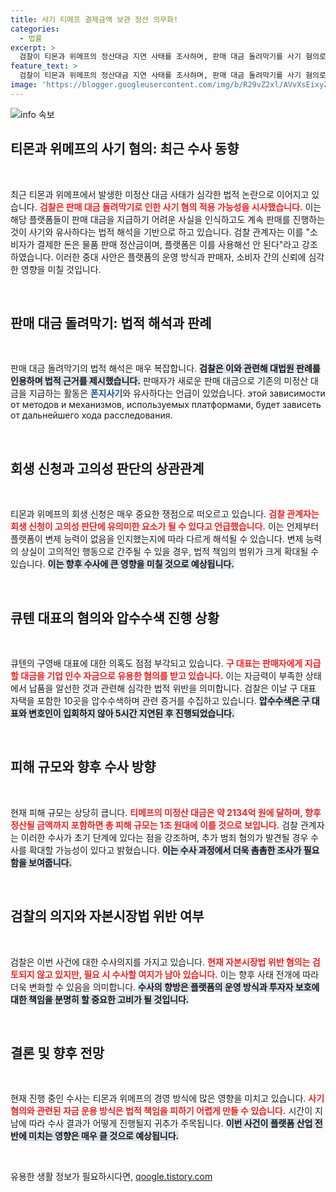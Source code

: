 ```yaml
---
title: 사기 티메프 결제금액 보관 정산 의무화!
categories:
  - 법률
excerpt: >
  검찰이 티몬과 위메프의 정산대금 지연 사태를 조사하며, 판매 대금 돌려막기를 사기 혐의로 판단할 수 있다고 밝혔습니다. 큐텐 구영배 대표는 자금을 유용한 혐의로 압수수색을 받았으며, 피해 규모는 1조 원에 달할 것으로 예상됩니다.
feature_text: >
  검찰이 티몬과 위메프의 정산대금 지연 사태를 조사하며, 판매 대금 돌려막기를 사기 혐의로 판단할 수 있다고 밝혔습니다. 큐텐 구영배 대표는 자금을 유용한 혐의로 압수수색을 받았으며, 피해 규모는 1조 원에 달할 것으로 예상됩니다.
image: 'https://blogger.googleusercontent.com/img/b/R29vZ2xl/AVvXsEixyZcFfHzMRdzZMjFBmAUKJYCLCGyLL1o632UiGVXcaFdKo_bkvkuCioo0uUKlGfBVcT3P84aROyZIXSBEx3Aw5nCQ3pTgDom1WDC4m8eifvWiAmWEEVb4x6G_l8C0QH225ldMjyaFvpxGEBGNO37VmDTDMHGhJPq73UglMfDca1-0aw/s1600/blogspot.png'
---
```


<p><img src="https://blogger.googleusercontent.com/img/b/R29vZ2xl/AVvXsEixyZcFfHzMRdzZMjFBmAUKJYCLCGyLL1o632UiGVXcaFdKo_bkvkuCioo0uUKlGfBVcT3P84aROyZIXSBEx3Aw5nCQ3pTgDom1WDC4m8eifvWiAmWEEVb4x6G_l8C0QH225ldMjyaFvpxGEBGNO37VmDTDMHGhJPq73UglMfDca1-0aw/s1600/blogspot.png" alt="info 속보" /></p>

<h2 data-ke-size="size26">티몬과 위메프의 사기 혐의: 최근 수사 동향</h2>

<p data-ke-size="size16">&nbsp;</p>

<p>최근 티몬과 위메프에서 발생한 미정산 대금 사태가 심각한 법적 논란으로 이어지고 있습니다. <b><span style="color: #ee2323;">검찰은 판매 대금 돌려막기로 인한 사기 혐의 적용 가능성을 시사했습니다.</span></b> 이는 해당 플랫폼들이 판매 대금을 지급하기 어려운 사실을 인식하고도 계속 판매를 진행하는 것이 사기와 유사하다는 법적 해석을 기반으로 하고 있습니다. 검찰 관계자는 이를 "소비자가 결제한 돈은 물품 판매 정산금이며, 플랫폼은 이를 사용해선 안 된다"라고 강조하였습니다. 이러한 중대 사안은 플랫폼의 운영 방식과 판매자, 소비자 간의 신뢰에 심각한 영향을 미칠 것입니다. </p>

<p data-ke-size="size16">&nbsp;</p>

<h2 data-ke-size="size26">판매 대금 돌려막기: 법적 해석과 판례</h2>

<p data-ke-size="size16">&nbsp;</p>

<p>판매 대금 돌려막기의 법적 해석은 매우 복잡합니다. <b><span style="background-color: #21538527;">검찰은 이와 관련해 대법원 판례를 인용하며 법적 근거를 제시했습니다.</span></b> 판매자가 새로운 판매 대금으로 기존의 미정산 대금을 지급하는 활동은 <b><span style="color: #1a5490;">폰지사기</span></b>와 유사하다는 언급이 있었습니다. этой зависимости от методов и механизмов, используемых платформами, будет зависеть от дальнейшего хода расследования.</p>

<p data-ke-size="size16">&nbsp;</p>

<h2 data-ke-size="size26">회생 신청과 고의성 판단의 상관관계</h2>

<p data-ke-size="size16">&nbsp;</p>

<p>티몬과 위메프의 회생 신청은 매우 중요한 쟁점으로 떠오르고 있습니다. <b><span style="color: #ee2323;">검찰 관계자는 회생 신청이 고의성 판단에 유의미한 요소가 될 수 있다고 언급했습니다.</span></b> 이는 언제부터 플랫폼이 변제 능력이 없음을 인지했는지에 따라 다르게 해석될 수 있습니다. 변제 능력의 상실이 고의적인 행동으로 간주될 수 있을 경우, 법적 책임의 범위가 크게 확대될 수 있습니다. <b><span style="background-color: #21538527;">이는 향후 수사에 큰 영향을 미칠 것으로 예상됩니다.</span></b></p>

<p data-ke-size="size16">&nbsp;</p>

<h2 data-ke-size="size26">큐텐 대표의 혐의와 압수수색 진행 상황</h2>

<p data-ke-size="size16">&nbsp;</p>

<p>큐텐의 구영배 대표에 대한 의혹도 점점 부각되고 있습니다. <b><span style="color: #ee2323;">구 대표는 판매자에게 지급할 대금을 기업 인수 자금으로 유용한 혐의를 받고 있습니다.</span></b> 이는 자금력이 부족한 상태에서 납품을 알선한 것과 관련해 심각한 법적 위반을 의미합니다. 검찰은 이날 구 대표 자택을 포함한 10곳을 압수수색하며 관련 증거를 수집하고 있습니다. <b><span style="background-color: #21538527;">압수수색은 구 대표와 변호인이 입회하지 않아 5시간 지연된 후 진행되었습니다.</span></b></p>

<p data-ke-size="size16">&nbsp;</p>

<h2 data-ke-size="size26">피해 규모와 향후 수사 방향</h2>

<p data-ke-size="size16">&nbsp;</p>

<p>현재 피해 규모는 상당히 큽니다. <b><span style="color: #ee2323;">티메프의 미정산 대금은 약 2134억 원에 달하며, 향후 정산될 금액까지 포함하면 총 피해 규모는 1조 원대에 이를 것으로 보입니다.</span></b> 검찰 관계자는 이러한 수사가 초기 단계에 있다는 점을 강조하며, 추가 범죄 혐의가 발견될 경우 수사를 확대할 가능성이 있다고 밝혔습니다. <b><span style="background-color: #21538527;">이는 수사 과정에서 더욱 촘촘한 조사가 필요함을 보여줍니다.</span></b></p>

<p data-ke-size="size16">&nbsp;</p>

<h2 data-ke-size="size26">검찰의 의지와 자본시장법 위반 여부</h2>

<p data-ke-size="size16">&nbsp;</p>

<p>검찰은 이번 사건에 대한 수사의지를 가지고 있습니다. <b><span style="color: #ee2323;">현재 자본시장법 위반 혐의는 검토되지 않고 있지만, 필요 시 수사할 여지가 남아 있습니다.</span></b> 이는 향후 사태 전개에 따라 더욱 변화할 수 있음을 의미합니다. <b><span style="background-color: #21538527;">수사의 향방은 플랫폼의 운영 방식과 투자자 보호에 대한 책임을 분명히 할 중요한 고비가 될 것입니다.</span></b></p>

<p data-ke-size="size16">&nbsp;</p>

<h2 data-ke-size="size26">결론 및 향후 전망</h2>

<p data-ke-size="size16">&nbsp;</p>

<p>현재 진행 중인 수사는 티몬과 위메프의 경영 방식에 많은 영향을 미치고 있습니다. <b><span style="color: #ee2323;">사기 혐의와 관련된 자금 운용 방식은 법적 책임을 피하기 어렵게 만들 수 있습니다.</span></b> 시간이 지남에 따라 수사 결과가 어떻게 진행될지 귀추가 주목됩니다. <b><span style="background-color: #21538527;">이번 사건이 플랫폼 산업 전반에 미치는 영향은 매우 클 것으로 예상됩니다.</span></b></p>

<p data-ke-size="size16">&nbsp;</p>
유용한 생활 정보가 필요하시다면, <a href="https://qoogle.tistory.com" rel="dofollow">qoogle.tistory.com</a>


